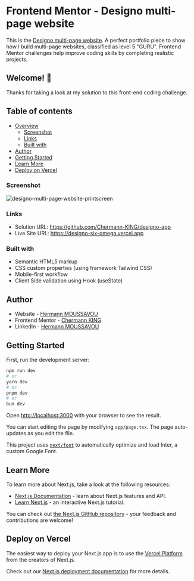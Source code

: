 # Frontend Mentor -  Designo multi-page website

This is the [Designo multi-page website](https://www.frontendmentor.io/challenges/designo-multipage-website-G48K6rfUT). A perfect portfolio piece to show how I build multi-page websites, classified as level 5 "GURU". Frontend Mentor challenges help improve coding skills by completing realistic projects.

## Welcome! 👋

Thanks for taking a look at my solution to this front-end coding challenge.

## Table of contents

- [Overview](#overview)
  - [Screenshot](#screenshot)
  - [Links](#links)
  - [Built with](#built-with)
- [Author](#author)
- [Getting Started](#getting-started)
- [Learn More](#learn-more)
- [Deploy on Vercel](#deploy-on-vercel)

### Screenshot

![designo-multi-page-website-printscreen](https://github.com/user-attachments/assets/3c5fa94e-60bb-41c8-b002-ff3529b22291)



### Links

- Solution URL: https://github.com/Chermann-KING/designo-app
- Live Site URL: https://designo-six-omega.vercel.app

### Built with

- Semantic HTML5 markup
- CSS custom properties (using framework Tailwind CSS)
- Mobile-first workflow
- Client Side validation using Hook (useState)

## Author

- Website - [Hermann MOUSSAVOU](https://hermann-moussavou.com)
- Frontend Mentor - [Chermann KING](https://www.frontendmentor.io/profile/Chermann-KING)
- LinkedIn - [Hermann MOUSSAVOU](https://www.linkedin.com/in/hermann-moussavou)


## Getting Started

First, run the development server:

```bash
npm run dev
# or
yarn dev
# or
pnpm dev
# or
bun dev
```

Open [http://localhost:3000](http://localhost:3000) with your browser to see the result.

You can start editing the page by modifying `app/page.tsx`. The page auto-updates as you edit the file.

This project uses [`next/font`](https://nextjs.org/docs/basic-features/font-optimization) to automatically optimize and load Inter, a custom Google Font.

## Learn More

To learn more about Next.js, take a look at the following resources:

- [Next.js Documentation](https://nextjs.org/docs) - learn about Next.js features and API.
- [Learn Next.js](https://nextjs.org/learn) - an interactive Next.js tutorial.

You can check out [the Next.js GitHub repository](https://github.com/vercel/next.js/) - your feedback and contributions are welcome!

## Deploy on Vercel

The easiest way to deploy your Next.js app is to use the [Vercel Platform](https://vercel.com/new?utm_medium=default-template&filter=next.js&utm_source=create-next-app&utm_campaign=create-next-app-readme) from the creators of Next.js.

Check out our [Next.js deployment documentation](https://nextjs.org/docs/deployment) for more details.
